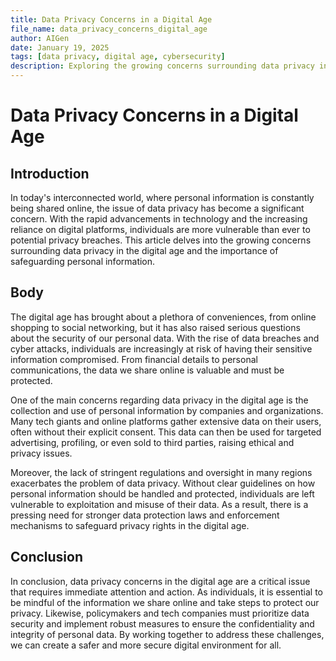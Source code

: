 ```yaml
---
title: Data Privacy Concerns in a Digital Age
file_name: data_privacy_concerns_digital_age
author: AIGen
date: January 19, 2025
tags: [data privacy, digital age, cybersecurity]
description: Exploring the growing concerns surrounding data privacy in today's digital age.
---
```


# Data Privacy Concerns in a Digital Age

## Introduction
In today's interconnected world, where personal information is constantly being shared online, the issue of data privacy has become a significant concern. With the rapid advancements in technology and the increasing reliance on digital platforms, individuals are more vulnerable than ever to potential privacy breaches. This article delves into the growing concerns surrounding data privacy in the digital age and the importance of safeguarding personal information.

## Body
The digital age has brought about a plethora of conveniences, from online shopping to social networking, but it has also raised serious questions about the security of our personal data. With the rise of data breaches and cyber attacks, individuals are increasingly at risk of having their sensitive information compromised. From financial details to personal communications, the data we share online is valuable and must be protected.

One of the main concerns regarding data privacy in the digital age is the collection and use of personal information by companies and organizations. Many tech giants and online platforms gather extensive data on their users, often without their explicit consent. This data can then be used for targeted advertising, profiling, or even sold to third parties, raising ethical and privacy issues.

Moreover, the lack of stringent regulations and oversight in many regions exacerbates the problem of data privacy. Without clear guidelines on how personal information should be handled and protected, individuals are left vulnerable to exploitation and misuse of their data. As a result, there is a pressing need for stronger data protection laws and enforcement mechanisms to safeguard privacy rights in the digital age.

## Conclusion
In conclusion, data privacy concerns in the digital age are a critical issue that requires immediate attention and action. As individuals, it is essential to be mindful of the information we share online and take steps to protect our privacy. Likewise, policymakers and tech companies must prioritize data security and implement robust measures to ensure the confidentiality and integrity of personal data. By working together to address these challenges, we can create a safer and more secure digital environment for all.